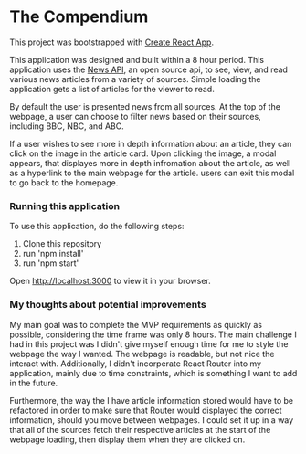 # The Compendium

This project was bootstrapped with [Create React App](https://github.com/facebook/create-react-app).

This application was designed and built within a 8 hour period. This application uses the [News API](https://newsapi.org/), an open source api, to see, view, and read various news articles from a variety of sources. Simple loading the application gets a list of articles for the viewer to read. 

By default the user is presented news from all sources. At the top of the webpage, a user can choose to filter news based on their sources, including BBC, NBC, and ABC. 

If a user wishes to see more in depth information about an article, they can click on the image in the article card. Upon clicking the image, a modal appears, that displayes more in depth infromation about the article, as well as a hyperlink to the main webpage for the article. users can exit this modal to go back to the homepage. 

### Running this application

To use this application, do the following steps:

1. Clone this repository
2. run 'npm install'
3. run 'npm start'

Open [http://localhost:3000](http://localhost:3000) to view it in your browser.


### My thoughts about potential improvements

My main goal was to complete the MVP requirements as quickly as possible, considering the time frame was only 8 hours. The main challenge I had in this project was I didn't give myself enough time for me to style the webpage the way I wanted. The webpage is readable, but not nice the interact with. Additionally, I didn't incorperate React Router into my application, mainly due to time constraints, which is something I want to add in the future. 

Furthermore, the way the I have article information stored would have to be refactored in order to make sure that Router would displayed the correct information, should you move between webpages. I could set it up in a way that all of the sources fetch their respective articles at the start of the webpage loading, then display them when they are clicked on.

